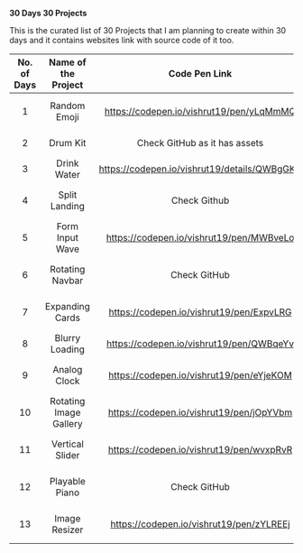 **30 Days 30 Projects**<br/>

This is the curated list of  30 Projects that I am planning to create within 30 days and it contains websites link with source code of it too.

| No. of Days| Name of the Project | Code Pen Link | Live Website Link |
|:---:|:---:|:---:|:---:|
| 1 | Random Emoji | https://codepen.io/vishrut19/pen/yLqMmMQ | https://day1-random-emoji.netlify.app |
| 2 | Drum Kit | Check GitHub as it has assets | https://day2-drum-kit.netlify.app |
| 3 | Drink Water | https://codepen.io/vishrut19/details/QWBgGKY | https://day3-drink-water.netlify.app |
| 4 | Split Landing | Check Github | https://day4-split-landing-page.netlify.app |
| 5 | Form Input Wave | https://codepen.io/vishrut19/pen/MWBveLo | https://day5-form-input-wave.netlify.app |
| 6 | Rotating Navbar | Check GitHub  | https://day6-rotating-navigation.netlify.app |
| 7 | Expanding Cards | https://codepen.io/vishrut19/pen/ExpvLRG  | https://day7-expanding-cards.netlify.app |
| 8 | Blurry Loading | https://codepen.io/vishrut19/pen/QWBqeYv  | https://day8-blurry-loading.netlify.app |
| 9 | Analog Clock | https://codepen.io/vishrut19/pen/eYjeKOM  | https://day9-analog-clock.netlify.app |
| 10 | Rotating Image Gallery | https://codepen.io/vishrut19/pen/jOpYVbm | https://day10-rotating-gallery.netlify.app |
| 11 | Vertical Slider | https://codepen.io/vishrut19/pen/wvxpRvR | https://day11-vertical-slider.netlify.app/ |
| 12 | Playable Piano | Check GitHub | https://day12-playable-piano.netlify.app |
| 13 | Image Resizer | https://codepen.io/vishrut19/pen/zYLREEj | https://day13-image-resizer.netlify.app |
